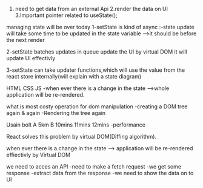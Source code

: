 1. need to get data from an external Api
2.render the data on UI
3.Important pointer related to useState();

managing state will be over today
1-setState is kind of async 
:-state update will take some time to be updated in the state variable -->it should be before the next render

2-setState batches updates 
in queue update the UI by virtual DOM it will update UI effectivly

3-setState can take updater functions,which will use the value from the react store internally(will explain with a state diagram)

HTML CSS JS 
-when ever there is a change in the state -->whole application will be re-rendered.

what is most costy operation for dom manipulation
-creating a DOM tree again & again
-Rendering the tree again

Usain bolt
A        5km        B
10mins 
11mins
12mins
-performance

React solves this problem by virtual DOM(Diffing algorithm).

when ever there is a change in the state --> application will be re-rendered effiectivly by Virtual DOM


we need to acces an API
-need to make a fetch request
-we get some response
-extract data from the response
-we need to show the data on to UI


